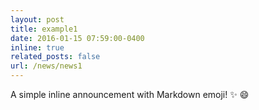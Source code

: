 ```yaml
---
layout: post
title: example1
date: 2016-01-15 07:59:00-0400
inline: true
related_posts: false
url: /news/news1
---
```


A simple inline announcement with Markdown emoji! :sparkles: :smile:
